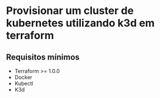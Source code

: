 # Provisionar um cluster de kubernetes utilizando k3d em terraform

## Requisitos mínimos

- Terraform >= 1.0.0
- Docker 
- Kubectl
- K3d
